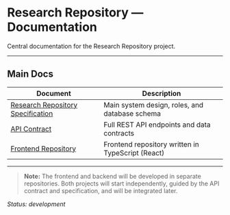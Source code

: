 # Research Repository — Documentation

Central documentation for the Research Repository project.

---

## Main Docs

| Document                                                              | Description                                       |
| --------------------------------------------------------------------- | ------------------------------------------------- |
| [Research Repository Specification](./docs/research_repo_spec.md)     | Main system design, roles, and database schema    |
| [API Contract](./docs/api_contract.md)                                | Full REST API endpoints and data contracts        |
| [Frontend Repository](https://github.com/r4ppz19/research-repository) | Frontend repository written in TypeScript (React) |

---

> **Note:** The frontend and backend will be developed in separate repositories. Both projects will start independently, guided by the API contract and specification, and will be integrated later.

_Status: development_
